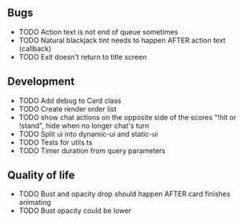 ## Bugs

- TODO Action text is not end of queue sometimes
- TODO Natural blackjack tint needs to happen AFTER action text (callback)
- TODO Exit doesn't return to title screen

## Development

- TODO Add debug to Card class
- TODO Create render order list
- TODO show chat actions on the opposite side of the scores "!hit or !stand", hide when no longer chat's turn
- TODO Split ui into dynamic-ui and static-ui
- TODO Tests for utils.ts
- TODO Timer duration from query parameters

## Quality of life

- TODO Bust and opacity drop should happen AFTER card finishes animating
- TODO Bust opacity could be lower
